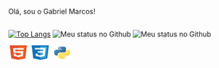 Olá, sou o Gabriel Marcos!
##


[![Top Langs](https://github-readme-stats.vercel.app/api/top-langs/?username=Gabriell1507)](https://github.com/Gabriell1507/github-readme-stats)
![Meu status no Github](https://github-readme-stats.vercel.app/api?username=Gabriell1507&count_private=true)
![Meu status no Github](https://github-readme-stats.vercel.app/api?username=Gabriell1507&show_icons=true)
  <div>
  <img align="center" alt="HTML" height="30" width="40" src="https://raw.githubusercontent.com/devicons/devicon/master/icons/html5/html5-original.svg">
  <img align="center" alt="CSS" height="30" width="40" src="https://raw.githubusercontent.com/devicons/devicon/master/icons/css3/css3-original.svg">
  <img align="center" alt="Python" height="30" width="40" src="https://raw.githubusercontent.com/devicons/devicon/master/icons/python/python-original.svg">
  </div>  




